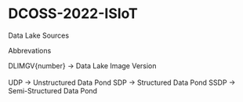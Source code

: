 # DCOSS-2022-ISIoT
Data Lake Sources

Abbrevations

DLIMGV{number} -> Data Lake Image Version <br><br>
UDP -> Unstructured Data Pond
SDP -> Structured Data Pond
SSDP -> Semi-Structured Data Pond
